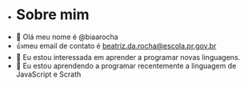 - # Sobre mim
-  👋 Olá meu nome é @biaarocha
-  :+1:meu email de contato é beatriz.da.rocha@escola.pr.gov.br
- 👀 Eu estou interessada  em aprender a programar novas linguagens.
- 🌱 Eu estou aprendendo a programar recentemente a linguagem de JavaScript e Scrath

